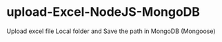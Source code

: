 # upload-Excel-NodeJS-MongoDB
Upload excel file Local folder and Save the path in MongoDB (Mongoose)
